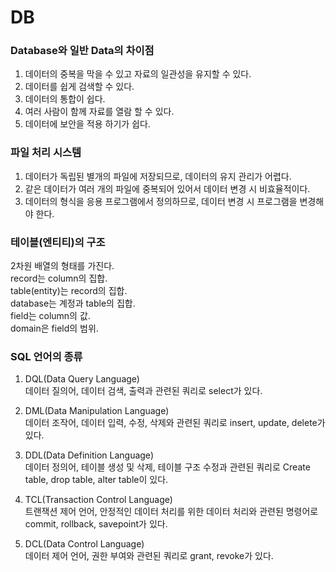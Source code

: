 # DB  
  
  
### Database와 일반 Data의 차이점  
1. 데이터의 중복을 막을 수 있고 자료의 일관성을 유지할 수 있다.  
2. 데이터를 쉽게 검색할 수 있다.  
3. 데이터의 통합이 쉽다.  
4. 여러 사람이 함께 자료를 열람 할 수 있다.  
5. 데이터에 보안을 적용 하기가 쉽다.  
  
  
### 파일 처리 시스템  
1. 데이터가 독립된 별개의 파일에 저장되므로, 데이터의 유지 관리가 어렵다.  
2. 같은 데이터가 여러 개의 파일에 중복되어 있어서 데이터 변경 시 비효율적이다.  
3. 데이터의 형식을 응용 프로그램에서 정의하므로, 데이터 변경 시 프로그램을 변경해야 한다.  
  
  
### 테이블(엔티티)의 구조  
2차원 배열의 형태를 가진다.  
record는 column의 집합.  
table(entity)는 record의 집합.  
database는 계정과 table의 집합.  
field는 column의 값.  
domain은 field의 범위.  
  
  
### SQL 언어의 종류  
1. DQL(Data Query Language)  
데이터 질의어, 데이터 검색, 출력과 관련된 쿼리로 select가 있다.  
  
2. DML(Data Manipulation Language)  
데이터 조작어, 데이터 입력, 수정, 삭제와 관련된 쿼리로 insert, update, delete가 있다.  
  
3. DDL(Data Definition Language)  
데이터 정의어, 테이블 생성 및 삭제, 테이블 구조 수정과 관련된 쿼리로 Create table, drop table, alter table이 있다.  
  
4. TCL(Transaction Control Language)  
트랜잭션 제어 언어, 안정적인 데이터 처리를 위한 데이터 처리와 관련된 명령어로 commit, rollback, savepoint가 있다.  
  
5. DCL(Data Control Language)  
데이터 제어 언어, 권한 부여와 관련된 쿼리로 grant, revoke가 있다.  
  